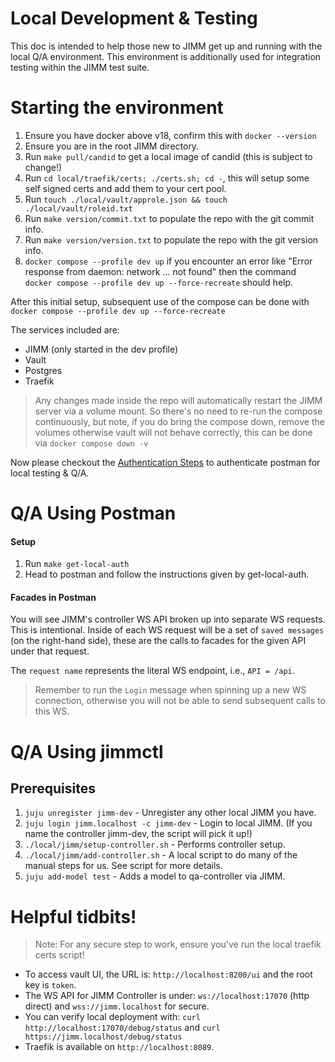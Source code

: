 # Local Development & Testing

This doc is intended to help those new to JIMM get up and running
with the local Q/A environment. This environment is additionally
used for integration testing within the JIMM test suite.

# Starting the environment
1. Ensure you have docker above v18, confirm this with `docker --version`
2. Ensure you are in the root JIMM directory.
3. Run `make pull/candid` to get a local image of candid (this is subject to change!)
4. Run `cd local/traefik/certs; ./certs.sh; cd -`, this will setup some self signed certs and add them to your cert pool.
5. Run `touch ./local/vault/approle.json && touch ./local/vault/roleid.txt`
6. Run `make version/commit.txt` to populate the repo with the git commit info.
7. Run `make version/version.txt` to populate the repo with the git version info.
8. `docker compose --profile dev up` if you encounter an error like "Error response from daemon: network ... not found" then the command `docker compose --profile dev up --force-recreate` should help.

After this initial setup, subsequent use of the compose can be done with `docker compose --profile dev up --force-recreate`

The services included are:
- JIMM (only started in the dev profile)
- Vault
- Postgres
- Traefik

> Any changes made inside the repo will automatically restart the JIMM server via a volume mount. So there's no need
to re-run the compose continuously, but note, if you do bring the compose down, remove the volumes otherwise
vault will not behave correctly, this can be done via `docker compose down -v`

Now please checkout the [Authentication Steps](#authentication-steps) to authenticate postman for local testing & Q/A.

# Q/A Using Postman
#### Setup
1. Run `make get-local-auth`
2. Head to postman and follow the instructions given by get-local-auth.
#### Facades in Postman
You will see JIMM's controller WS API broken up into separate WS requests.
This is intentional.
Inside of each WS request will be a set of `saved messages` (on the right-hand side), these are the calls to facades for the given API under that request.

The `request name` represents the literal WS endpoint, i.e., `API = /api`.

> Remember to run the `Login` message when spinning up a new WS connection, otherwise you will not be able to send subsequent calls to this WS.


# Q/A Using jimmctl

## Prerequisites

1. `juju unregister jimm-dev`                                       - Unregister any other local JIMM you have.
2. `juju login jimm.localhost -c jimm-dev`                          - Login to local JIMM. (If you name the controller jimm-dev, the script will pick it up!)
3. `./local/jimm/setup-controller.sh`                               - Performs controller setup.
4. `./local/jimm/add-controller.sh`                                 - A local script to do many of the manual steps for us. See script for more details.
5. `juju add-model test`                                            - Adds a model to qa-controller via JIMM.

# Helpful tidbits!
> Note: For any secure step to work, ensure you've run the local traefik certs script!

- To access vault UI, the URL is: `http://localhost:8200/ui` and the root key is `token`.
- The WS API for JIMM Controller is under: `ws://localhost:17070` (http direct) and `wss://jimm.localhost` for secure.
- You can verify local deployment with: `curl http://localhost:17070/debug/status` and `curl https://jimm.localhost/debug/status`
- Traefik is available on `http://localhost:8089`.
